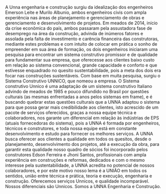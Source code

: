 A Unna engenharia e construção surgiu da idealização dos engenheiros Emerson Leite e Murilo Albunio, ambos engenheiros civis com ampla experiência nas áreas de planejamento e gerenciamento de obras e gerenciamento e desenvolvimento de projetos.
Em meados de 2014, início da crise econômica do país, ambos passaram pela assustadora fase de desemprego na área da construção, advinda de inúmeros fatores e assolada pela falta de investimento e carência financeira das construtoras, mediante estes problemas e com intuito de colocar em prática o sonho de empreender em sua área de formação, os dois engenheiros iniciaram uma pesquisa para encontrar um sistema construtivo promissor e de qualidade para fundamentar sua empresa, que oferecesse aos clientes baixo custo em relação ao sistema convencional, grande capacidade e conforto e que estivesse enquadrado no quesito sustentabilidade, pois a meta dos dois era focar nas construções sustentáveis.
Com base em muita pesquisa, surgiu o Sistema Construtivo UNNICO, que nomeou a empresa. O Sistema construtivo Unnico é uma adaptação de um sistema construtivo Italiano advindo de meados de 1985 e pouco difundido no Brasil por questões culturais (as mesmas enfrentadas a anos pelos sistemas em frame), e é buscando quebrar estas questões culturais que a UNNA adaptou o sistema para que possa gerar mais credibilidade aos clientes, isto acrescido de um pacote de serviços oferecidos, graças a nossa equipe técnica e colaboradores, nos garante um diferencial em relação às indústrias de EPS (atuais fornecedoras do sistema), pois a UNNA é formada por engenheiros, técnicos e construtores, e toda nossa equipe está em constante desenvolvimento e estudo para fornecer os melhores serviços.
A UNNA busca oferecer aos clientes a qualidade em todos os quesitos, desde o planejamento, desenvolvimento dos projetos, até a execução da obra, para garantir esta qualidade nosso quadro de sócios foi incorporado pelos construtores Edson Ferreira e Jhoni Santos, profissionais com ampla experiência em construções e reformas, dedicados e com o mesmo interesse pela sustentabilidade, a UNNA acredita no potencial de nossos colaboradores, e por este motivo nosso lema é a UNIÃO em todos os sentidos, união entre técnica e prática, teoria e execução, engenharia e construção.
Oferecemos serviços Unnicos, e qualidade incomparável. Nossos diferenciais são Unnicos. Somos a UNNA Engenharia e Construção.

